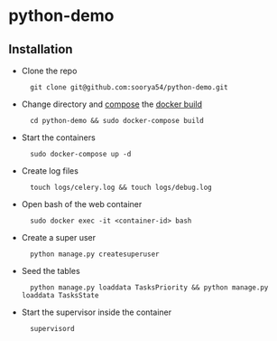 # python-demo

## Installation

- Clone the repo
		
		git clone git@github.com:soorya54/python-demo.git

- Change directory and [compose](https://docs.docker.com/compose/install/) the [docker build](https://docs.docker.com/install/)

		cd python-demo && sudo docker-compose build 

- Start the containers

		sudo docker-compose up -d

- Create log files

		touch logs/celery.log && touch logs/debug.log

- Open bash of the web container

		sudo docker exec -it <container-id> bash

- Create a super user
		
		python manage.py createsuperuser

- Seed the tables

		python manage.py loaddata TasksPriority && python manage.py loaddata TasksState

- Start the supervisor inside the container

		supervisord